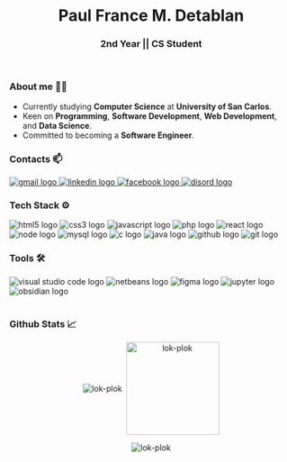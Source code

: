 
<h1 align="center">Paul France M. Detablan</h1>
<h3 align="center">2nd Year || CS Student</h3><br>

### About me 🙆‍♂️
- Currently studying **Computer Science** at **University of San Carlos**.
- Keen on **Programming**, **Software Development**, **Web Development**, and **Data Science**.
- Committed to becoming a **Software Engineer**.

###  Contacts 📫
<div align="left">
    <a href="https://mail.google.com/mail/u/0/#inbox target="_blank">
        <img src="https://img.shields.io/badge/Gmail-D14836?style=for-the-badge&logo=gmail&logoColor=white" alt="gmail logo">
    </a>
    <a href="https://www.instagram.com/plok.mp4/" target="_blank">
        <img src="https://img.shields.io/badge/Instagram-E4405F?style=for-the-badge&logo=instagram&logoColor=white" alt="linkedin logo">
    </a>
    <a href="https://www.facebook.com/PaulFranceDetablan/" target="_blank">
        <img src="https://img.shields.io/badge/Facebook-1877F2?style=for-the-badge&logo=facebook&logoColor=white" alt="facebook logo">
    </a>
    <a href="https://discord.com/users/599148961332461569" target="_blank">
        <img src="https://img.shields.io/badge/Discord-5865F2?style=for-the-badge&logo=discord&logoColor=white" alt="disord logo">
    </a>
</div>

### Tech Stack ⚙
<div align="left">
    <img src="https://img.shields.io/badge/HTML5-E34F26?logo=html5&logoColor=white&style=for-the-badge" alt="html5 logo" />
    <img src="https://img.shields.io/badge/CSS3-1572B6?logo=css3&logoColor=white&style=for-the-badge" alt="css3 logo"  />
    <img src="https://img.shields.io/badge/JavaScript-F7DF1E?logo=javascript&logoColor=black&style=for-the-badge" alt="javascript logo"  />
    <img src="https://img.shields.io/badge/PHP-777BB4?style=for-the-badge&logo=php&logoColor=white" alt="php logo">
    <img src="https://img.shields.io/badge/-React_Js-61DAFB?logo=react&logoColor=white&style=for-the-badge" alt="react logo">
    <img src="https://img.shields.io/badge/node.js-6DA55F?style=for-the-badge&logo=node.js&logoColor=white" alt="node logo">
    <img src="https://img.shields.io/badge/MySQL-005C84?style=for-the-badge&logo=mysql&logoColor=white" alt="mysql logo">
    <img src="https://img.shields.io/badge/C-00599C?style=for-the-badge&logo=c&logoColor=white" alt="c logo">
    <img src="https://img.shields.io/badge/java-%23ED8B00.svg?style=for-the-badge&logo=openjdk&logoColor=white" alt="java logo">
    <img src="https://img.shields.io/badge/github-%23121011.svg?style=for-the-badge&logo=github&logoColor=white" alt="github logo">
    <img src="https://img.shields.io/badge/git-%23F05033.svg?style=for-the-badge&logo=git&logoColor=white" alt="git logo">
</div>

### Tools 🛠
<div align="left">
    <img src="https://img.shields.io/badge/Visual_Studio_Code-0078D4?style=for-the-badge&logo=visual%20studio%20code&logoColor=white" alt="visual studio code logo">
    <img src="https://img.shields.io/badge/apache%20netbeans-1B6AC6?style=for-the-badge&logo=apache%20netbeans%20IDE&logoColor=white" alt="netbeans logo">
    <img src="https://img.shields.io/badge/Figma-F24E1E?style=for-the-badge&logo=figma&logoColor=white" alt="figma logo">
    <img src="https://img.shields.io/badge/Jupyter-F37626.svg?&style=for-the-badge&logo=Jupyter&logoColor=white" alt="jupyter logo">
    <img src="https://img.shields.io/badge/Obsidian-483699?style=for-the-badge&logo=Obsidian&logoColor=white" alt="obsidian logo">
</div> 
<h1></h1>

### Github Stats 📈
<p align="center">
    <img align="center" src="https://github-readme-stats.vercel.app/api/top-langs?username=lok-plok&show_icons=true&theme=dark&title_color=7e1dfb&locale=en&layout=compact" alt="lok-plok" />
    &nbsp;<img align="center" src="https://github-readme-stats.vercel.app/api?username=lok-plok&show_icons=true&theme=dark&title_color=7e1dfb&locale=en" alt="lok-plok" height="165"/>
   <p align="center"> <img src="https://komarev.com/ghpvc/?username=lok-plok&label=Profile%20views&color=7e1dfb&style=flat" alt="lok-plok" /> </p>
</p>

<h1></h1>
